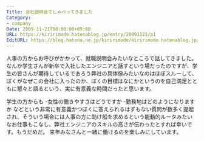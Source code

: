 ```yaml
---
Title: 会社説明会でしゃべってきました
Category:
- company
Date: 2009-11-21T00:00:00+09:00
URL: https://kiririmode.hatenablog.jp/entry/20091121/p1
EditURL: https://blog.hatena.ne.jp/kiririmode/kiririmode.hatenablog.jp/atom/entry/8454420450078212384
---
```



人事の方からお呼びがかかって、就職説明会みたいなところで話してきました。
なんか学生さんが新卒で入社したエンジニアと話すという場だったのですが、学生の皆さんが期待しているであろう弊社の具体像みたいなのはほぼスルーして、ぼくがなぜこの会社に入ったのか、ぼくの目標はなにかというのを自己満足とともに懇々と語るという、実に有意義な時間だったと思います。

学生の方からも
-女性の働きやすさはどうですか
-勤務地はどのようになりますか
などという非常に有意義かつぼくに答えられるはずもない質問が数多く提起され、そういう場合には人事の方に助け船を求めるという能動的ルータみたいなお仕事もこなし、弊社エンジニアのスキルの高さが伝わったとすれば幸いです。もうだめだ。
来年みなさんと一緒に働けるのを楽しみにしています。

